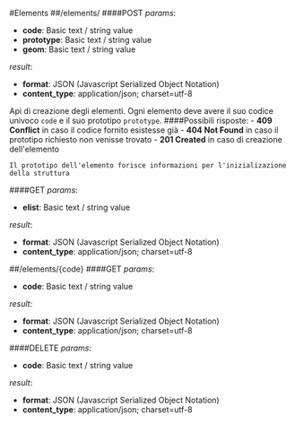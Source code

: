 #Elements
##/elements/
####POST
_params_:

- **code**: Basic text / string value
- **prototype**: Basic text / string value
- **geom**: Basic text / string value

_result_:

- **format**: JSON (Javascript Serialized Object Notation)
- **content_type**: application/json; charset=utf-8

Api di creazione degli elementi.
    Ogni elemento deve avere il suo codice univoco `code` e il suo prototipo `prototype`.
    ####Possibili risposte:
    - **409 Conflict** in caso il codice fornito esistesse già
    - **404 Not Found** in caso il prototipo richiesto non venisse trovato
    - **201 Created** in caso di creazione dell'elemento

    Il prototipo dell'elemento forisce informazioni per l'inizializazione della struttura
    

####GET
_params_:

- **elist**: Basic text / string value

_result_:

- **format**: JSON (Javascript Serialized Object Notation)
- **content_type**: application/json; charset=utf-8


##/elements/{code}
####GET
_params_:

- **code**: Basic text / string value

_result_:

- **format**: JSON (Javascript Serialized Object Notation)
- **content_type**: application/json; charset=utf-8

####DELETE
_params_:

- **code**: Basic text / string value

_result_:

- **format**: JSON (Javascript Serialized Object Notation)
- **content_type**: application/json; charset=utf-8


